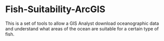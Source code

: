 # Fish-Suitability-ArcGIS
This is a set of tools to allow a GIS Analyst download oceanographic data and understand what areas of the ocean are suitable for a certain type of fish. 
